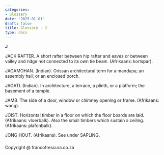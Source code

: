```yaml
---
categories:
- Glossary
date: '2025-01-01'
draft: false
title: Glossary - J
type: docs
---
```


**J**

JACK RAFTER. A short rafter between hip rafter and eaves or between valley and ridge not connected to its own tie beam. (Afrikaans: kortspar).

JAGAMOHAN. (Indian). Orissan architectural term for a mandapa; an assembly hall; or an enclosed porch.

JAGATI. (Indian). In architecture, a terrace, a plinth, or a platform; the basement of a temple.

JAMB. The side of a door, window or chimney opening or frame. (Afrikaans: wang).

JOIST. Horizontal timber in a floor on which the floor boards are laid. (Afrikaans: vloerbalk). Also the small timbers which sustain a ceiling. (Afrikaans: plafonbalk).

JONG HOUT. (Afrikaans). See under SAPLING.

##### 

Copyright @ francofrescura.co.za